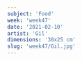 ```yaml
---
subject: 'Food'
week: 'week47'
date: '2021-02-10'
artist: 'Gil'
dimensions: '30x25 cm'
slug: 'week47/Gil.jpg'
---
```

